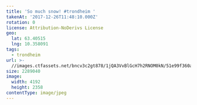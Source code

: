 ```yaml
---
title: 'So much snow! #trondheim '
takenAt: '2017-12-26T11:48:10.000Z'
rotation: 0
license: Attribution-NoDerivs License
geo:
  lat: 63.40515
  lng: 10.358091
tags:
  - trondheim
url: >-
  //images.ctfassets.net/bncv3c2gt878/1jQA3VvBlGcH7h2RNOM0kN/51e99f360ad92b1f40ff87d8584ed6b4/so-much-snow-trondheim_27533499159_o
size: 2289040
image:
  width: 4192
  height: 2358
contentType: image/jpeg
---
```


